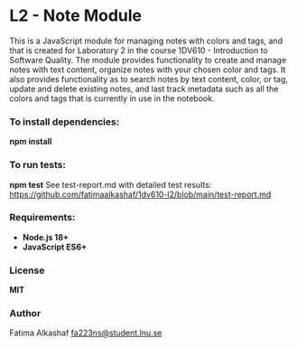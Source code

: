 # L2 - Note Module

This is a JavaScript module for managing notes with colors and tags, and that is created for Laboratory 2 in the course 1DV610 - Introduction to Software Quality. The module provides functionality to create and manage notes with text content, organize notes with your chosen color and tags. It also provides functionality as to search notes by text content, color, or tag, update and delete existing notes, and last track metadata such as all the colors and tags that is currently in use in the notebook.

### To install dependencies:
**npm install**

### To run tests:
**npm test**
See test-report.md with detailed test results: https://github.com/fatimaalkashaf/1dv610-l2/blob/main/test-report.md

### Requirements:
- **Node.js 18+**
- **JavaScript ES6+**

### License
**MIT**

### Author
Fatima Alkashaf
fa223ns@student.lnu.se


